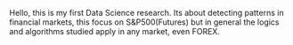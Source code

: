 Hello, this is my first Data Science research. Its about detecting patterns in financial markets, this focus on S&P500(Futures) but in general the logics and algorithms studied apply in any market, even FOREX.
